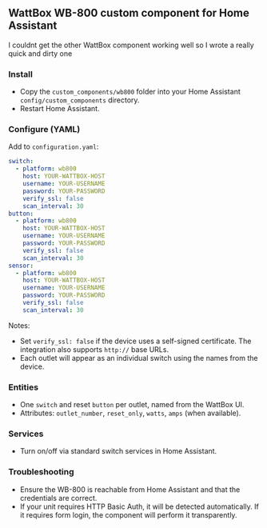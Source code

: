 ## WattBox WB-800 custom component for Home Assistant

I couldnt get the other WattBox component working well so I wrote a really quick and dirty one

### Install

- Copy the `custom_components/wb800` folder into your Home Assistant `config/custom_components` directory.
- Restart Home Assistant.

### Configure (YAML)

Add to `configuration.yaml`:

```yaml
switch:
  - platform: wb800
    host: YOUR-WATTBOX-HOST
    username: YOUR-USERNAME
    password: YOUR-PASSWORD
    verify_ssl: false
    scan_interval: 30
button:
  - platform: wb800
    host: YOUR-WATTBOX-HOST
    username: YOUR-USERNAME
    password: YOUR-PASSWORD
    verify_ssl: false
    scan_interval: 30
sensor:
  - platform: wb800
    host: YOUR-WATTBOX-HOST
    username: YOUR-USERNAME
    password: YOUR-PASSWORD
    verify_ssl: false
    scan_interval: 30
```

Notes:
- Set `verify_ssl: false` if the device uses a self-signed certificate. The integration also supports `http://` base URLs.
- Each outlet will appear as an individual switch using the names from the device.

### Entities

- One `switch` and reset `button` per outlet, named from the WattBox UI.
- Attributes: `outlet_number`, `reset_only`, `watts`, `amps` (when available).

### Services

- Turn on/off via standard switch services in Home Assistant.

### Troubleshooting

- Ensure the WB-800 is reachable from Home Assistant and that the credentials are correct.
- If your unit requires HTTP Basic Auth, it will be detected automatically. If it requires form login, the component will perform it transparently.

